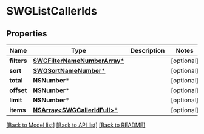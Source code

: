 # SWGListCallerIds

## Properties
Name | Type | Description | Notes
------------ | ------------- | ------------- | -------------
**filters** | [**SWGFilterNameNumberArray***](SWGFilterNameNumberArray.md) |  | [optional] 
**sort** | [**SWGSortNameNumber***](SWGSortNameNumber.md) |  | [optional] 
**total** | **NSNumber*** |  | [optional] 
**offset** | **NSNumber*** |  | [optional] 
**limit** | **NSNumber*** |  | [optional] 
**items** | [**NSArray&lt;SWGCallerIdFull&gt;***](SWGCallerIdFull.md) |  | [optional] 

[[Back to Model list]](../README.md#documentation-for-models) [[Back to API list]](../README.md#documentation-for-api-endpoints) [[Back to README]](../README.md)


